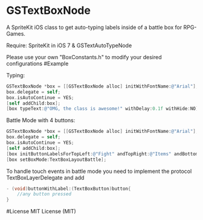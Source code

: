 GSTextBoxNode
==============

A SpriteKit iOS class to get auto-typing labels inside of a battle box for RPG-Games.

Require: SpriteKit in iOS 7 & GSTextAutoTypeNode

Please use your own "BoxConstants.h" to modify your desired configurations
#Example

Typing:
```Objective-C
GSTextBoxNode *box = [[GSTextBoxNode alloc] initWithFontName:@"Arial"];
box.delegate = self;
box.isAutoContinue = YES;
[self addChild:box];
[box typeText:@"OMG, the class is awesome!" withDelay:0.1f withHide:NO];
```
Battle Mode with 4 buttons:
```Objective-C
GSTextBoxNode *box = [[GSTextBoxNode alloc] initWithFontName:@"Arial"];
box.delegate = self;
box.isAutoContinue = YES;
[self addChild:box];
[box initButtonLabelsForTopLeft:@"Fight" andTopRight:@"Items" andBottomLeft:@"Switch" andBottomRight:@"Escape"];
[box setBoxMode:TextBoxLayoutBattle];
```

To handle touch events in battle mode you need to implement the protocol TextBoxLayerDelegate and add
```Objective-C
- (void)buttonWithLabel:(TextBoxButton)button{
    //any button pressed
}
```

#License
MIT License (MIT)
